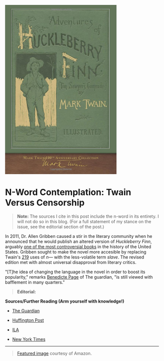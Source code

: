 ![Huckleberry Finn Front Cover](https://github.com/MMOG77/01-My-Blog/blob/master/HuckFinner.png)

# N-Word Contemplation: Twain Versus Censorship
> **Note:** The sources I cite in this post include the n-word in its entirety. I will not do so in this blog. (For a full statement of my stance on the issue, see the editorial section of the post.)

In 2011, Dr. Allen Gribben caused a stir in the literary community when he announced that he would publish an altered version of *Huckleberry Finn*, arguably [one of the most controversial books](https://www.ila.org/initiatives/banned-books-week/books-challenged-or-banned-in-2016-by-ro) in the history of the United States. Gribben sought to make the novel more accesible by replacing Twain's [219](https://www.huffingtonpost.com/hetertqebu-walters/educate-dont-censure-the-_b_806601.html) uses of *n&mdash;* with the less-volatile term *slave*. The revised edition met with almost universal disapproval from literary critics.

"[T]he idea of changing the language in the novel in order to boost its popularity," remarks [Benedicte Page](https://www.theguardian.com/books/2011/jan/05/huckleberry-finn-edition-censors-n-word) of The guardian, "is still viewed with bafflement in many quarters."

> **Editorial:**

**Sources/Further Reading (Arm yourself with knowledge!)**

* [The Guardian](https://www.theguardian.com/books/2011/jan/05/huckleberry-finn-edition-censors-n-word)

* [Huffington Post](https://www.huffingtonpost.com/hetertqebu-walters/educate-dont-censure-the-_b_806601.html)

* [ILA](https://www.ila.org/initiatives/banned-books-week/books-challenged-or-banned-in-2016-by-ro)

* [New York Times](https://www.nytimes.com/2011/01/07/books/07huck.html)

***
> [Featured image](https://www.amazon.com/Adventures-Huckleberry-Finn-Anniversary-Collection/dp/1948132818/ref=sr_1_3?ie=UTF8&qid=1539910099&sr=8-3&keywords=huckleberry+finn+by+mark+twain) courtesy of Amazon.
